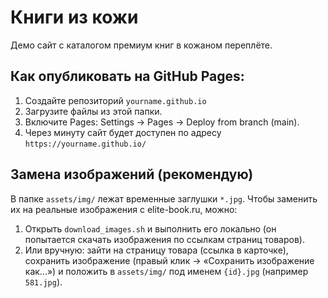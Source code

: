 # Книги из кожи

Демо сайт с каталогом премиум книг в кожаном переплёте.

## Как опубликовать на GitHub Pages:
1. Создайте репозиторий `yourname.github.io`
2. Загрузите файлы из этой папки.
3. Включите Pages: Settings → Pages → Deploy from branch (main).
4. Через минуту сайт будет доступен по адресу `https://yourname.github.io/`

## Замена изображений (рекомендую)
В папке `assets/img/` лежат временные заглушки `*.jpg`. Чтобы заменить их на реальные изображения с elite-book.ru, можно:
1. Открыть `download_images.sh` и выполнить его локально (он попытается скачать изображения по ссылкам страниц товаров).
2. Или вручную: зайти на страницу товара (ссылка в карточке), сохранить изображение (правый клик → «Сохранить изображение как...») и положить в `assets/img/` под именем `{id}.jpg` (например `581.jpg`).

